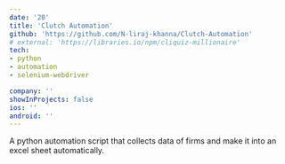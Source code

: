 ```yaml
---
date: '20'
title: 'Clutch Automation'
github: 'https://github.com/N-liraj-khanna/Clutch-Automation'
# external: 'https://libraries.io/npm/cliquiz-millionaire'
tech:
- python
- automation
- selenium-webdriver 

company: ''
showInProjects: false
ios: ''
android: ''
---
```


 A python automation script that collects data of firms and make it into an excel sheet automatically. 